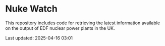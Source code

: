 # Nuke Watch

This repository includes code for retrieving the latest information available on the output of EDF nuclear power plants in the UK.

Last updated: 2025-04-16 03:01